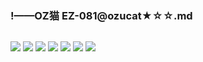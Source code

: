 ### !——OZ猫 EZ-081@ozucat★☆☆.md
![]()

![](https://pbs.twimg.com/media/ECqCF8_VAAA7Jms?format=jpg&name=4096x4096)
![](https://pbs.twimg.com/media/ECvUKxRVAAEm8q6?format=jpg&name=4096x4096)
![](https://pbs.twimg.com/media/ECvUKxVVUAEQ_FP?format=jpg&name=4096x4096)
![](https://pbs.twimg.com/media/EArDEKRU4AI2lra?format=jpg&name=4096x4096)
![](https://pbs.twimg.com/media/DttFITgVsAE09S8?format=jpg&name=4096x4096)
![](https://pbs.twimg.com/media/DttFITlUUAAn4oZ?format=jpg&name=4096x4096)
![](https://pbs.twimg.com/media/DjmIYB6UUAAKjyd?format=jpg&name=4096x4096)
